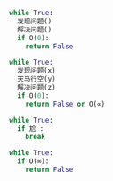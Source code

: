 ```python
while True:
  发现问题()
  解决问题()
  if O(0):
    return False
```
```python
while True:
  发现问题(x)
  天马行空(y)
  解决问题(z)
  if O(0):
    return False or O(∝)
```
```python
while True:
  if 尬 :
    break
```
```python
while True:
  if O(∞):
    return False
```
